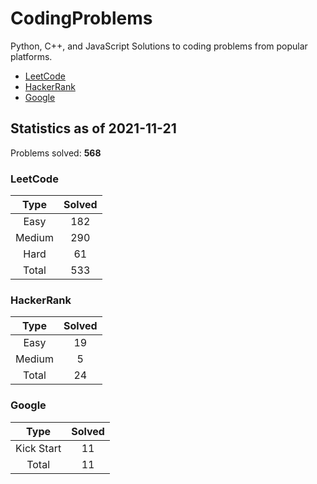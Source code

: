 # CodingProblems

Python, C++, and JavaScript Solutions to coding problems from popular platforms.

- [LeetCode](LeetCode/ "LeetCode")
- [HackerRank](HackerRank/ "HackerRank")
- [Google](Google/ "Google's Coding Competitions")

## Statistics as of 2021-11-21

Problems solved: **568**

### LeetCode

|  Type  | Solved |
| :----: | :----: |
|  Easy  |  182   |
| Medium |  290   |
|  Hard  |   61   |
| Total  |  533   |

### HackerRank

|  Type  | Solved |
| :----: | :----: |
|  Easy  |   19   |
| Medium |   5    |
| Total  |   24   |

### Google

|    Type    | Solved |
| :--------: | :----: |
| Kick Start |   11   |
|   Total    |   11   |
